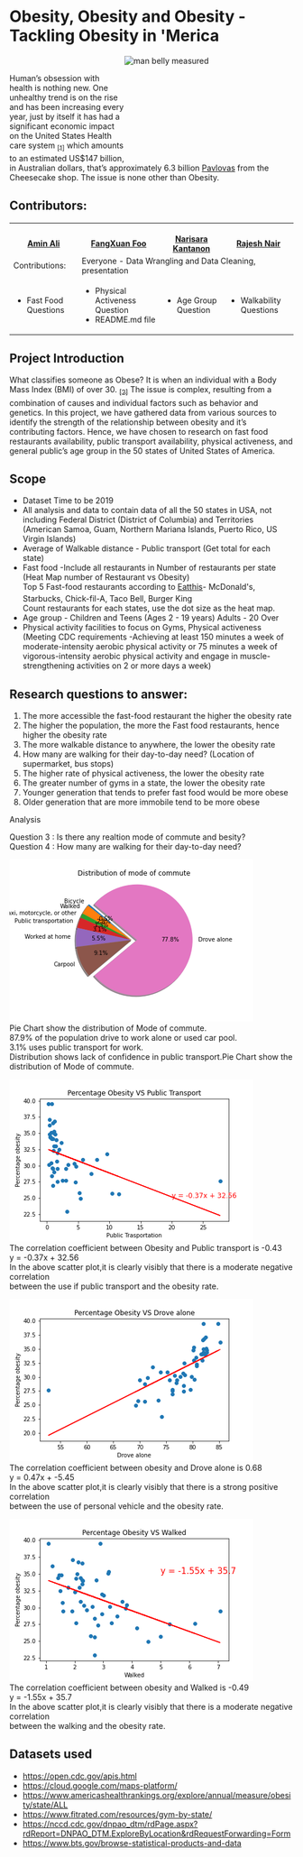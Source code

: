 # Obesity, Obesity and Obesity - Tackling Obesity in 'Merica 
<img src="https://www.news-medical.net/image.axd?picture=2020%2F8%2Fshutterstock_348926726.jpg" alt="man belly measured" width="300" height="180" align="right">

<br>
<p style="text-align:left;">
Human’s obsession with health is nothing new. One unhealthy trend is on the rise and has been increasing every year, just by itself it has had a significant economic impact on the United States Health care system <a href="https://www.cdc.gov/obesity/adult/causes.html"><sub>[1]<sub/><a/> which amounts to an estimated US$147 billion, in Australian dollars, that’s approximately 6.3 billion <a href="https://www.cheesecake.com.au/our-cakes/everyday-delights/pavlova-dressed">Pavlovas<a/> from the Cheesecake shop. The issue is none other than Obesity. 
</p>

## Contributors:

<table>
  <tr>
    <td align="center"><a href="https://github.com/AminSundrani"><img src="https://avatars.githubusercontent.com/u/80196469?v=4" width="100px;" alt=""/><br /><b>Amin Ali</b></a></td>
    <td align="center"><a href="https://github.com/foofx88"><img src="https://avatars.githubusercontent.com/u/78995824?v=4" width="100px;" alt=""/><br /><b>FangXuan Foo</b></a><br /></td>
    <td align="center"><a href="https://github.com/knarisara"><img src="https://avatars.githubusercontent.com/u/49220329?v=4" width="100px;" alt=""/><br /><b>Narisara Kantanon</b></a><br /></td>
    <td align="center"><a href="https://github.com/rajeshnair1984"><img src="https://avatars.githubusercontent.com/u/77108751?v=4" width="100px;" alt=""/><br /><b>Rajesh Nair</b></a><br /></td> 
  </tr>
  <tr><td align="left">Contributions:</td>
  <td colspan="3">Everyone - Data Wrangling and Data Cleaning, presentation</td></tr> 

<td align="left"> <! --Amin Ali's contributions -->
      <ul align="left">
      <li>Fast Food Questions</li>
      </ul></td>
<td align="left"> <! --FX Foo's contributions -->     
      <ul align="left">
      <li>Physical Activeness Question</li> 
      <li>README.md file</li>
      </ul></td>
<td align="center"> <! --Narisara's contributions -->      
      <ul align="left">
      <li>Age Group Question</li>
      </ul></td>
 <td align="center"> <! --Rajesh's contributions -->    
      <ul align="left">
      <li>Walkability Questions</li>
      </ul></td>
  </tr>
<table />

## Project Introduction
What classifies someone as Obese? It is when an individual with a Body Mass Index (BMI) of over 30.  <a href="https://www.nhs.uk/conditions/obesity/diagnosis/"><sub>[2]<sub/><a/> The issue is complex, resulting from a combination of causes and individual factors such as behavior and genetics. In this project, we have gathered data from various sources to identify the strength of the relationship between obesity and it’s contributing factors. Hence, we have chosen to research on fast food restaurants availability, public transport availability, physical activeness, and general public’s age group in the 50 states of United States of America.
  
## Scope
<ul>
<li>Dataset Time to be 2019</li>
<li>All analysis and data to contain data of all the 50 states in USA, not including Federal District (District of Columbia) and Territories (American Samoa, Guam, Northern Mariana Islands, Puerto Rico, US Virgin Islands) </li>
<li>Average of Walkable distance - Public transport (Get total for each state) </li>
<li>Fast food -Include all restaurants in Number of restaurants per state (Heat Map number of Restaurant vs Obesity) <br> 
Top 5 Fast-food restaurants according to <sub><a href="https://www.eatthis.com/most-popular-fast-food-chains/">Eatthis</a></sub>- McDonald's, Starbucks, Chick-fil-A, Taco Bell, Burger King <br>
Count restaurants for each states, use the dot size as the heat map. </li>
<li>Age group - Children and Teens (Ages 2 - 19 years) Adults - 20 Over</li> 
<li>Physical activity facilities to focus on Gyms, Physical activeness (Meeting CDC requirements -Achieving at least 150 minutes a week of moderate-intensity aerobic physical activity or 75 minutes a week of vigorous-intensity aerobic physical activity and engage in muscle-strengthening activities on 2 or more days a week) </li>
</ul>
  
## Research questions to answer:
1.	The more accessible the fast-food restaurant the higher the obesity rate
2.	The higher the population, the more the Fast food restaurants, hence higher the obesity rate
3.	The more walkable distance to anywhere, the lower the obesity rate
4.	How many are walking for their day-to-day need? (Location of supermarket, bus stops)
5.	The higher rate of physical activeness, the lower the obesity rate
6.	The greater number of gyms in a state, the lower the obesity rate
7.	Younger generation that tends to prefer fast food would be more obese
8.	Older generation that are more immobile tend to be more obese

Analysis

Question 3 : Is there any realtion mode of commute and besity?  
Question 4 : How many are walking for their day-to-day need?  

![a chart](project_image/commutemode.png)  
Pie Chart show the distribution of Mode of commute.  
87.9% of the population drive to work alone or used car pool.  
3.1% uses public transport for work.  
Distribution shows lack of confidence in public transport.Pie Chart show the distribution of Mode of commute.  


![a chart](project_image/publictransportVSobesity_line.png)  
The correlation coefficient between Obesity and Public transport is -0.43  
y = -0.37x + 32.56  
In the above scatter plot,it is clearly visibly that there is a moderate negative correlation   
between the use if public transport and the obesity rate.

![a chart](project_image/dorvealoneVSobesity_line.png)  
The correlation coefficient between obesity and Drove alone is 0.68  
y = 0.47x + -5.45  
In the above scatter plot,it is clearly visibly that there is a strong positive correlation   
between the use of personal vehicle and the obesity rate.

![a chart](project_image/WalkedVSobesity_line.png)  
The correlation coefficient between obesity and Walked is -0.49  
y = -1.55x + 35.7  
In the above scatter plot,it is clearly visibly that there is a moderate negative correlation   
between the walking and the obesity rate. 

## Datasets used
-	https://open.cdc.gov/apis.html
-	https://cloud.google.com/maps-platform/
-	https://www.americashealthrankings.org/explore/annual/measure/obesity/state/ALL
- https://www.fitrated.com/resources/gym-by-state/
- https://nccd.cdc.gov/dnpao_dtm/rdPage.aspx?rdReport=DNPAO_DTM.ExploreByLocation&rdRequestForwarding=Form
- https://www.bts.gov/browse-statistical-products-and-data
